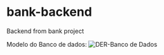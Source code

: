 # bank-backend
Backend from bank project


Modelo do Banco de dados:
![DER-Banco de Dados](https://user-images.githubusercontent.com/100098755/191874750-79c341d3-7fe5-4b2f-939a-86936fed92f5.png)
